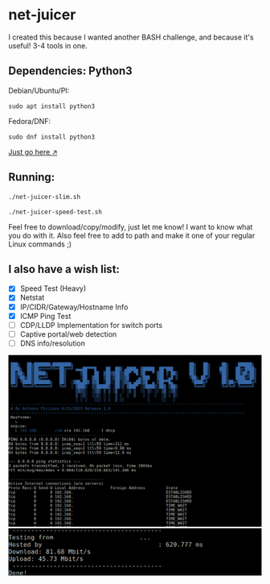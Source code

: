 # net-juicer
<p>I created this because I wanted another BASH challenge, and because it's useful! 3-4 tools in one.</p>

## Dependencies: Python3

Debian/Ubuntu/PI:
```
sudo apt install python3
```
Fedora/DNF:
```
sudo dnf install python3
```
[Just go here ↗](https://docs.python.org/3/using/unix.html)

## Running:
```
./net-juicer-slim.sh
```
```
./net-juicer-speed-test.sh 
```
Feel free to download/copy/modify, just let me know! I want to know what you do with it.
Also feel free to add to path and make it one of your regular Linux commands ;)

## I also have a wish list:

- [x] Speed Test (Heavy)
- [x] Netstat
- [x] IP/CIDR/Gateway/Hostname Info
- [x] ICMP Ping Test
- [ ] CDP/LLDP Implementation for switch ports
- [ ] Captive portal/web detection
- [ ] DNS info/resolution

![Program Demo 1](https://raw.githubusercontent.com/anthonp/net-juicer/main/Program1.png)
![Program Demo 2](https://raw.githubusercontent.com/anthonp/net-juicer/main/Program2.png)
